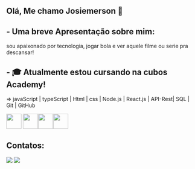 ## Olá, Me chamo Josiemerson 👋

##  - Uma breve Apresentação sobre mim:
  sou apaixonado por tecnologia, jogar bola e ver aquele filme ou serie pra descansar!
##  - 🎓 Atualmente estou cursando na cubos Academy!

 => javaScript | typeScript | Html | css | Node.js | React.js | API-Rest|  SQL | Git | GitHub
 
<img src="https://cdn.jsdelivr.net/gh/devicons/devicon/icons/javascript/javascript-original.svg" width="40"/> <img src="https://cdn.jsdelivr.net/gh/devicons/devicon/icons/typescript/typescript-original.svg" width="40" /><img src="https://cdn.jsdelivr.net/gh/devicons/devicon/icons/react/react-original.svg" width="40" /><img src="https://cdn.jsdelivr.net/gh/devicons/devicon/icons/nodejs/nodejs-original.svg" width="40" />
          
## Contatos:

<div>
<a href = "josiemerson2013@gmail.com"><img src="https://img.shields.io/badge/Gmail-D14836?style=for-the-badge&logo=gmail&logoColor=white" target="_blank"></a>
<a href="https://www.linkedin.com/in/josiemerson-teixeira-bb6422255/" target="_blank"><img src="https://img.shields.io/badge/-LinkedIn-%230077B5?style=for-the-badge&logo=linkedin&logoColor=white" target="_blank"></a>   
</div>   
